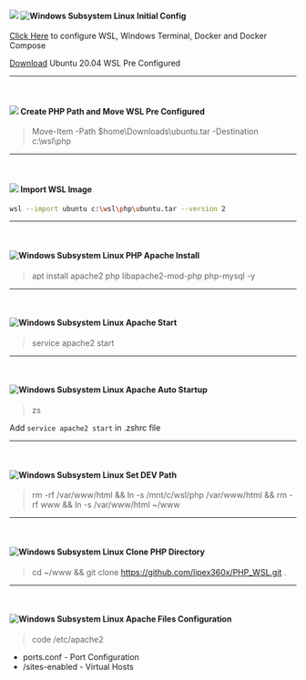 #### <img src="https://img.shields.io/badge/PWS-blue"> <img alt="Windows Subsystem Linux" src="https://img.shields.io/badge/WSL-blueviolet"> Initial Config ####

[Click Here](https://gist.github.com/lipex360x/7825fe10c297f54c2b32d7ec26b536b1) to configure WSL, Windows Terminal, Docker and Docker Compose

[Download](https://1drv.ms/u/s!AqYs4J3iWwfnpN8qvmtiKG1Iy_2D5w?e=8V12sD) Ubuntu 20.04 WSL Pre Configured

---
<br />

#### <img src="https://img.shields.io/badge/PWS-blue"> Create PHP Path and Move WSL Pre Configured ###

> Move-Item -Path $home\Downloads\ubuntu.tar -Destination c:\wsl\php

---
<br />

#### <img src="https://img.shields.io/badge/PWS-blue"> Import WSL Image ####

```sh
wsl --import ubuntu c:\wsl\php\ubuntu.tar --version 2
```

---
<br />


#### <img alt="Windows Subsystem Linux" src="https://img.shields.io/badge/WSL-blueviolet"> PHP Apache Install ####

> apt install apache2 php libapache2-mod-php php-mysql -y

---
<br />


#### <img alt="Windows Subsystem Linux" src="https://img.shields.io/badge/WSL-blueviolet"> Apache Start ####

> service apache2 start

---
<br />



#### <img alt="Windows Subsystem Linux" src="https://img.shields.io/badge/WSL-blueviolet"> Apache Auto Startup ####

> zs

Add `service apache2 start` in .zshrc file

---
<br />


#### <img alt="Windows Subsystem Linux" src="https://img.shields.io/badge/WSL-blueviolet"> Set DEV Path ####

> rm -rf /var/www/html && ln -s /mnt/c/wsl/php /var/www/html && rm -rf www && ln -s /var/www/html ~/www

---
<br />

#### <img alt="Windows Subsystem Linux" src="https://img.shields.io/badge/WSL-blueviolet"> Clone PHP Directory ####

> cd ~/www && git clone https://github.com/lipex360x/PHP_WSL.git .

---
<br />


#### <img alt="Windows Subsystem Linux" src="https://img.shields.io/badge/WSL-blueviolet"> Apache Files Configuration ####

> code /etc/apache2
* ports.conf - Port Configuration
* /sites-enabled - Virtual Hosts
